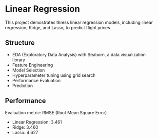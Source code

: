 # Linear Regression
This project demostrates thress linear regression models, including linear regression, Ridge, and Lasso, to predict flight prices.
## Structure
* EDA (Exploratory Data Analysis) with Seaborn, a data visualization library
* Feature Engineering
* Model Selection
* Hyperparameter tuning using grid search
* Performance Evaluation
* Prediction
## Performance
Evaluation metric: RMSE (Root Mean Square Error)
* Linear Regression: 3.461
* Ridge: 3.460
* Lasso: 4.627
